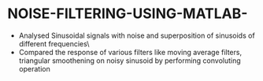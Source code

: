 # NOISE-FILTERING-USING-MATLAB-
-	Analysed Sinusoidal signals with noise and superposition of sinusoids of different frequencies\
-	Compared the response of various filters like moving average filters, triangular smoothening on noisy sinusoid by performing convoluting operation
